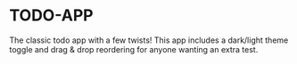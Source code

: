 # TODO-APP
The classic todo app with a few twists! This app includes a dark/light theme toggle and drag &amp; drop reordering for anyone wanting an extra test.

